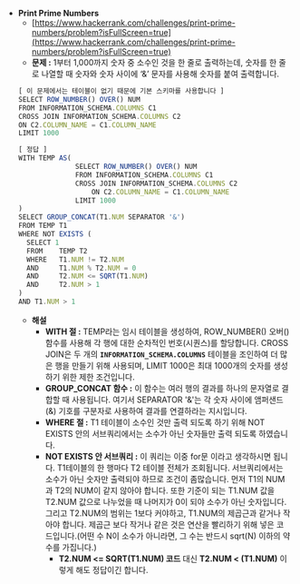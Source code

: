 - **Print Prime Numbers**
  - [https://www.hackerrank.com/challenges/print-prime-numbers/problem?isFullScreen=true](https://www.hackerrank.com/challenges/print-prime-numbers/problem?isFullScreen=true)
  - **문제 :** 1부터 1,000까지 숫자 중 소수인 것을 한 줄로 출력하는데, 숫자를 한 줄로 나열할 때 숫자와 숫자 사이에 ‘&’ 문자를 사용해 숫자를 붙여 출력합니다.
  ```jsx
  [ 이 문제에서는 테이블이 없기 때문에 기본 스키마를 사용합니다 ]
  SELECT ROW_NUMBER() OVER() NUM
  FROM INFORMATION_SCHEMA.COLUMNS C1
  CROSS JOIN INFORMATION_SCHEMA.COLUMNS C2
  ON C2.COLUMN_NAME = C1.COLUMN_NAME
  LIMIT 1000
  ```
  ```jsx
  [ 정답 ]
  WITH TEMP AS(
  				SELECT ROW_NUMBER() OVER() NUM
  				FROM INFORMATION_SCHEMA.COLUMNS C1
  				CROSS JOIN INFORMATION_SCHEMA.COLUMNS C2
  					ON C2.COLUMN_NAME = C1.COLUMN_NAME
  				LIMIT 1000
  )
  SELECT GROUP_CONCAT(T1.NUM SEPARATOR '&')
  FROM TEMP T1
  WHERE NOT EXISTS (
  	SELECT 1
  	FROM 	TEMP T2
  	WHERE 	T1.NUM != T2.NUM
  	AND 	T1.NUM % T2.NUM = 0
  	AND 	T2.NUM <= SQRT(T1.NUM)
  	AND 	T2.NUM > 1
  )
  AND T1.NUM > 1
  ```
  - **해설**
    - **WITH 절 :** TEMP라는 임시 테이블을 생성하여, ROW_NUMBER() 오버() 함수를 사용해 각 행에 대한 순차적인 번호(시퀀스)를 할당합니다. CROSS JOIN은 두 개의 **`INFORMATION_SCHEMA.COLUMNS`** 테이블을 조인하여 더 많은 행을 만들기 위해 사용되며, LIMIT 1000은 최대 1000개의 숫자를 생성하기 위한 제한 조건입니다.
    - **GROUP_CONCAT 함수 :** 이 함수는 여러 행의 결과를 하나의 문자열로 결합할 때 사용됩니다. 여기서 SEPARATOR '&'는 각 숫자 사이에 앰퍼샌드(&) 기호를 구분자로 사용하여 결과를 연결하라는 지시입니다.
    - **WHERE 절 :** T1 테이블이 소수인 것만 출력 되도록 하기 위해 NOT EXISTS 안의 서브쿼리에서는 소수가 아닌 숫자들만 출력 되도록 하였습니다.
    - **NOT EXISTS 안 서브쿼리 :** 이 쿼리는 이중 for문 이라고 생각하시면 됩니다. T1테이블의 한 행마다 T2 테이블 전체가 조회됩니다. 서브쿼리에서는 소수가 아닌 숫자만 출력되야 하므로 조건이 좀많습니다. 먼저 T1의 NUM과 T2의 NUM이 같지 않아야 합니다. 또한 기준이 되는 T1.NUM 값을 T2.NUM 값으로 나누었을 때 나머지가 0이 되야 소수가 아닌 숫자입니다. 그리고 T2.NUM의 범위는 1보다 커야하고, T1.NUM의 제곱근과 같거나 작아야 합니다. 제곱근 보다 작거나 같은 것은 연산을 빨리하기 위해 넣은 코드입니다.(어떤 수 N이 소수가 아니라면, 그 수는 반드시 sqrt(N) 이하의 약수를 가집니다.)
      - **T2.NUM <= SQRT(T1.NUM) 코드** 대신 **T2.NUM < (T1.NUM)** 이렇게 해도 정답이긴 합니다.
